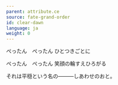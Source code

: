 ```yaml
---
parent: attribute.ce
source: fate-grand-order
id: clear-dawn
language: ja
weight: 0
---
```


ぺったん　ぺったん
ひとつきごとに

ぺったん　ぺったん
笑顔の輪すえひろがる

それは平穏という名の―――しあわせのおと。
